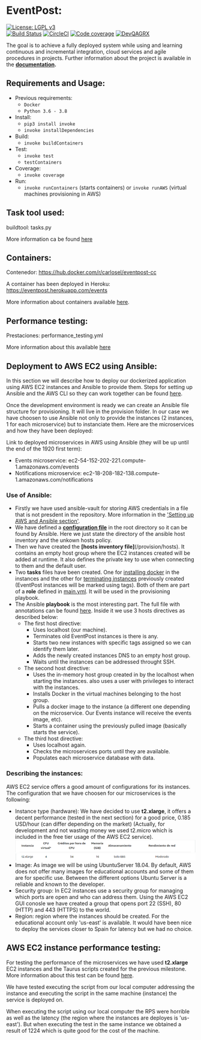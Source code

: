  # EventPost:
[![License: LGPL v3](https://img.shields.io/badge/License-LGPL%20v3-blue.svg)](https://www.gnu.org/licenses/lgpl-3.0)  
[![Build Status](https://travis-ci.com/carlos-el/EventPost-CCProject.svg?branch=master)](https://travis-ci.com/carlos-el/EventPost-CCProject)
[![CircleCI](https://circleci.com/gh/carlos-el/EventPost-CCProject.svg?style=svg)](https://circleci.com/gh/carlos-el/EventPost-CCProject)
[![Code coverage](https://codecov.io/gh/carlos-el/EventPost-CCProject/branch/master/graphs/badge.svg)](https://codecov.io/gh/carlos-el/EventPost-CCProject/branch/master)
[![DevQAGRX](https://img.shields.io/badge/DevQAGRX-blueviolet?style=svg&logo=Git)](https://github.com/JJ/curso-tdd)

The goal is to achieve a fully deployed system while using and learning continuous and incremental integration, cloud services and agile procedures in projects. 
Further information about the project is available in the __[documentation](https://carlos-el.github.io/EventPost-CCProject/index).__

## Requirements and Usage:

- Previous requirements: 
    - `Docker`
    - `Python 3.6 - 3.8`
- Install: 
    - `pip3 install invoke`
    - `invoke installDependencies`
- Build: 
    - `invoke buildContainers`
- Test: 
    - `invoke test`
    - `testContainers`
- Coverage: 
    - `invoke coverage`
- Run: 
    - `invoke runContainers` (starts containers) or `invoke runAWS` (virtual machines provisioning in AWS)

## Task tool used:
buildtool: tasks.py

More information ca be found [here](/docs/index.md#task-tool)

## Containers:
Contenedor: https://hub.docker.com/r/carlosel/eventpost-cc

A container has been deployed in Heroku: https://eventpost.herokuapp.com/events

More information about containers available [here](/docs/index.md#docker).

## Performance testing:
Prestaciones: performance_testing.yml

More information about this available [here](/docs/index.md#performance-testing)

## Deployment to AWS EC2 using Ansible:
In this section we will describe how to deploy our dockerized application using AWS EC2 instances and Ansible to provide them. Steps for setting up Ansible and the AWS CLI so they can work together can be found [here](/docs/index.md#setting-up-aws-cli-and-ansible).

Once the development environment is ready we can create an Ansible file structure for provisioning. It will live in the provision folder. In our case we have choosen to use Ansible not only to provide the instances (2 instances, 1 for each microservice) but to instanciate them. Here are the microservices and how they have been deployed:

Link to deployed microservices in AWS using Ansible (they will be up until the end of the 1920 first term): 
- Events microservice: ec2-54-152-202-221.compute-1.amazonaws.com/events
- Notifications microservice: ec2-18-208-182-138.compute-1.amazonaws.com/notifications


### Use of Ansible:
- Firstly we have used ansible-vault for storing AWS credentials in a file that is not presdent in the repository. More information in the ['Setting up AWS and Ansible section'](/docs/index.md#setting-up-aws-cli-and-ansible).
- We have defined a __[configuration file](/ansible.cfg)__ in the root directory so it can be found by Ansible. Here we just state the directory of the ansible host inventory and the unkown hosts policy.
- Then we have created the __[hosts inventory file]__(/provision/hosts). It contains an empty host group where the EC2 instances created will be added at runtime. It also defines the private key to use when connecting to them and the default user.
- Two __tasks__ files have been created. One for [installing docker](/provision/roles/eventpost/tasks/install_docker.yml) in the instances and the other for [terminating instances](/provision/roles/eventpost/tasks/terminate_eventpost_instances.yml) previously created (EventPost instances will be marked using tags). Both of them are part of a __role__ defined in [main.yml](/provision/roles/eventpost/tasks/main.yml). It will be used in the provisioning playbook.
- The Ansible __playbook__ is the most interesting part. The full file with annotations can be found [here](/provision/provision.yml). Inside it we use 3 hosts directives as described below:
    - The first host directive:
        - Uses localhost (our machine).
        - Terminates old EventPost instances is there is any.
        - Starts two new instances with specific tags assigned so we can identify them later.
        - Adds the newly created instances DNS to an empty host group.
        - Waits until the instances can be addressed throught SSH.
    - The second host directive: 
        - Uses the in-memory host group created in by the localhost when starting the instances. also uses a user with privileges to interact with the instances.
        - Installs Docker in the virtual machines belonging to the host group.
        - Pulls a docker image to the instance (a different one depending on the microservice. Our Events instance will receive the events image, etc).
        - Starts a container using the previously pulled image (basically starts the service).
    - The third host directive:
        - Uses localhost again.
        - Checks the microservices ports until they are available.
        - Populates each microservice database with data.

### Describing the instances:
AWS EC2 service offers a good amount of configurations for its instances. The configuration that we have choosen for our microservices is the following:
- Instance type (hardware): We have decided to use __t2.xlarge__, it offers a decent performance (tested in the next section) for a good price, 0.185 USD/hour (can differ depending on the market) (Actually, for development and not wasting money we used t2.micro which is included in the free tier usage of the AWS EC2 service).
![t2 header](docs/img/t2_headers.png "t2 header")
![t2 specs](docs/img/t2.xlarge_specs.png "t2 specs")
- Image: As image we will be using UbuntuServer 18.04. By default, AWS does not offer many images for educational accounts and some of them are for specific use. Between the different options Ubuntu Server is a reliable and known to the developer. 
- Security group: In EC2 instances use a security group for managing which ports are open and who can address them. Using the AWS EC2 GUI conosle we have created a group that opens port 22 (SSH), 80 (HTTP) and 443 (HTTPS) to the world.
- Region: region where the instances should be created. For the educational account only 'us-east' is available. It would have been nice to deploy the services closer to Spain for latency but we had no choice.

## AWS EC2 instance performance testing:
For testing the performance of the microservices we have used __t2.xlarge__ EC2 instances and the Taurus scripts created for the previous milestone. More information about this test can be found [here](/docs/index.md#AWS-EC2-Instances-performance-testing).

We have tested executing the script from our local computer addressing the instance and executing the script in the same machine (instance) the service is deployed on.

When executing the script using our local computer the RPS were horrible as well as the latency (the region where the instances are deployes is 'us-east').
But when executing the test in the same instance we obtained a result of 1224 which is quite good for the cost of the machine.
